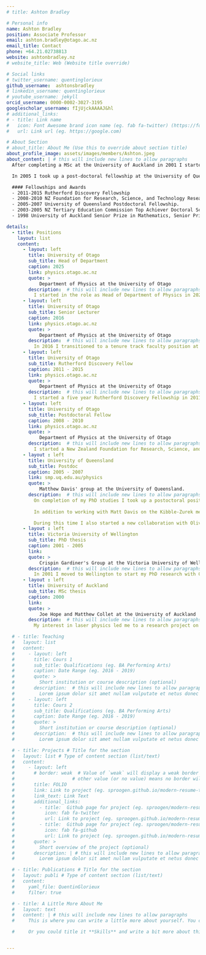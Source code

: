 ```yaml
---
# title: Ashton Bradley

# Personal info
name: Ashton Bradley
position: Associate Professor
email: ashton.bradley@otago.ac.nz
email_title: Contact
phone: +64.21.02738813
website: ashtonbradley.nz
# website_title: Web (Website title override)

# Social links
# twitter_username: quentinglorieux
github_username:  ashtonsbradley
# linkedin_username: quentinglorieux
# youtube_username: jekyll
orcid_username: 0000-0002-3027-3195
googlescholar_username: fIjUjckAAAAJ&hl
# additional_links:
# - title: Link name
#   icon: Font Awesome brand icon name (eg. fab fa-twitter) (https://fontawesome.com/icons?d=gallery&s=brands&m=free)
#   url: Link url (eg. https://google.com)

# About Section
# about_title: About Me (Use this to override about section title)
about_profile_image: assets/images/members/Ashton.jpeg
about_content: | # this will include new lines to allow paragraphs
  After completing a MSc at the University of Auckland in 2001 I started PhD study in the group of Crispin Gardiner at the University of Victoria, finishing in 2005.

  In 2005 I took up a post-doctoral fellowship at the University of Queensland in the Center of Excellence for Quantum-Atom Optics in the group of Matthew Davis. In 2008 I moved to the University of Otago as a research fellow supported by the New Zealand Foundation for Research, Science, and Technology. In 2010 I was awarded a Rutherford Discovery Fellowship and Marsden Fast Start Grant. In 2016 I transitioned to a permanent faculty position at the University of Otago.

  #### Fellowships and Awards
  - 2011-2015 Rutherford Discovery Fellowship
  - 2008-2010 NZ Foundation for Research, Science, and Technology Research Fellowship.
  - 2005-2007 University of Queensland Postdoctoral Fellowship.
  - 2003-2005 NZ Tertiary Education Commission Top Achiever Doctoral Scholarship.
  - 1998 University of Auckland Senior Prize in Mathematics, Senior Prize in Physics.

details:
  - title: Positions
    layout: list
    content:
      - layout: left
        title: University of Otago
        sub_title: Head of Department
        caption: 2025
        link: physics.otago.ac.nz
        quote: > 
            Department of Physics at the University of Otago
        description:  # this will include new lines to allow paragraphs
          I started in the role as Head of Department of Physics in 2025. 
      - layout: left
        title: University of Otago
        sub_title: Senior Lecturer
        caption: 2016
        link: physics.otago.ac.nz
        quote: > 
            Department of Physics at the University of Otago
        description:  # this will include new lines to allow paragraphs
          In 2016 I transitioned to a tenure track faculty position at the University of Otago. 
      - layout: left
        title: University of Otago
        sub_title: Rutherford Discovery Fellow
        caption: 2011 - 2015
        link: physics.otago.ac.nz
        quote: > 
            Department of Physics at the University of Otago
        description:  # this will include new lines to allow paragraphs
          I started a five year Rutherford Discovery Fellowship in 2011, also gained a Marsden Fast Start Grant. 
      - layout: left
        title: University of Otago
        sub_title: Postdoctoral Fellow
        caption: 2008 - 2010
        link: physics.otago.ac.nz
        quote: > 
            Department of Physics at the University of Otago
        description:  # this will include new lines to allow paragraphs
          I started a New Zealand Foundation for Research, Science, and Technology Postdoctoral fellowship at Otago in 2008. 
      - layout : left 
        title: University of Queensland
        sub_title: Postdoc
        caption: 2005 - 2007
        link: smp.uq.edu.au/physics
        quote: > 
            Matthew Davis' group at the University of Queensland.
        description:  # this will include new lines to allow paragraphs
          On completion of my PhD studies I took up a postoctoral position at the University of Queensland in the ARC Center of Excellence for Quantum-Atom Optics, joining the group of Matt Davis. 
          
          In addition to working with Matt Davis on the Kibble-Zurek mechanism of vortex formation in BEC, I also had fruitful collaborations with Murray Olsen and Margaret Reid on quantum entanglement. 

          During this time I also started a new collaboration with Olivier Pfister's quantum optics group at the University of Virginia on tripartite entanglement. I also started a collaboration with Brian Anderson at the Wyant College of Optical Sciences in Tucson Arizona on quantum vortex dynamics. 
      - layout : left 
        title: Victoria University of Wellington
        sub_title: PhD thesis
        caption: 2001 - 2005
        link: 
        quote: > 
            Crispin Gardiner's Group at the Victoria University of Wellington
        description:  # this will include new lines to allow paragraphs
          In 2001 I moved to Wellington to start my PhD research with Crispin Gardiner on several topics in the field of ultracold gases, including anomalous segregation, and rotating Bose-Einstein condensation. During this time I developed the first working simulations of the Stochastic Projected Gross-Piteaveskii equation, and started collaborations with Murray Olsen and Blair Blakie.
      - layout : left 
        title: University of Auckland
        sub_title: MSc thesis
        caption: 2000 
        link: 
        quote: > 
            Joe Hope and Matthew Collet at the University of Auckland
        description:  # this will include new lines to allow paragraphs
          My interest in laser physics led me to a research project on non-Markovian atom lasers - the kind of laser that typically happens when massive bosons are playing the role of photons.

  # - title: Teaching
  #   layout: list
  #   content:
  #     - layout: left
  #       title: Cours 1
  #       sub_title: Qualifications (eg. BA Performing Arts)
  #       caption: Date Range (eg. 2016 - 2019)
  #       quote: >
  #         Short institution or course description (optional)
  #       description:  # this will include new lines to allow paragraphs
  #         Lorem ipsum dolor sit amet nullam vulputate et netus donec risus. Posuere hac sagittis quis congue justo vitae ornare hendrerit vel. Tristique mollis scelerisque faucibus convallis elit gravida vulputate iaculis. Praesent porta feugiat diam semper netus malesuada id tristique. Proin consequat purus urna mi sed elementum etiam praesent aliquam iaculis molestie. 
  #     - layout: left
  #       title: Cours 2
  #       sub_title: Qualifications (eg. BA Performing Arts)
  #       caption: Date Range (eg. 2016 - 2019)
  #       quote: >
  #         Short institution or course description (optional)
  #       description:  # this will include new lines to allow paragraphs
  #         Lorem ipsum dolor sit amet nullam vulputate et netus donec risus. Posuere hac sagittis quis congue justo vitae ornare hendrerit vel. Tristique mollis scelerisque faucibus convallis elit gravida vulputate iaculis. Praesent porta feugiat diam semper netus malesuada id tristique. Proin consequat purus urna mi sed elementum etiam praesent aliquam iaculis molestie. 

  # - title: Projects # Title for the section
  #   layout: list # Type of content section (list/text)
  #   content:
  #     - layout: left
  #       # border: weak  # Value of `weak` will display a weak border below this item. # Any 
  #                     # other value (or no value) means no border will be displayed
  #       title: FOLIO
  #       link: Link to project (eg. sproogen.github.io/modern-resume-theme)(optional)
  #       link_text: Link Text
  #       additional_links:
  #         - title:  Github page for project (eg. sproogen/modern-resume-theme)
  #           icon: fab fa-twitter
  #           url: Link to project (eg. sproogen.github.io/modern-resume-theme)(optional)
  #         - title:  Github page for project (eg. sproogen/modern-resume-theme)
  #           icon: fab fa-github
  #           url: Link to project (eg. sproogen.github.io/modern-resume-theme)(optional)
  #       quote: >
  #         Short overview of the project (optional)
  #       description: | # this will include new lines to allow paragraphs
  #         Lorem ipsum dolor sit amet nullam vulputate et netus donec risus. Posuere hac sagittis quis congue justo vitae ornare hendrerit vel. Tristique mollis scelerisque faucibus convallis elit gravida vulputate iaculis. Praesent porta feugiat diam semper netus malesuada id tristique. Proin consequat purus urna mi sed elementum etiam praesent aliquam iaculis molestie. 

  # - title: Publications # Title for the section
  #   layout: publi # Type of content section (list/text)
  #   content:
  #     yaml_file: QuentinGlorieux
  #     filter: true

  # - title: A Little More About Me
  #   layout: text
  #   content: | # this will include new lines to allow paragraphs
  #     This is where you can write a little more about yourself. You could title this section **Interests** and include some of your other interests.

  #     Or you could title it **Skills** and write a bit more about things that make you more desirable, like *leadership* or *teamwork*


---
```



<!-- Voila **ajouter ici** -->

